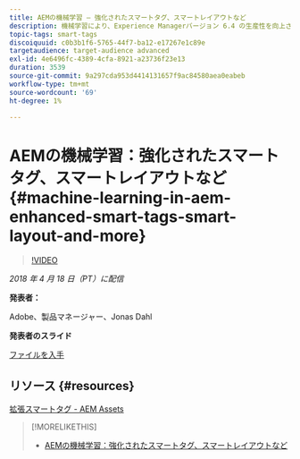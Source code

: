 ```yaml
---
title: AEMの機械学習 – 強化されたスマートタグ、スマートレイアウトなど
description: 機械学習により、Experience Managerバージョン 6.4 の生産性を向上させ、新しいユースケースを活用する方法を説明します。
topic-tags: smart-tags
discoiquuid: c0b3b1f6-5765-44f7-ba12-e17267e1c89e
targetaudience: target-audience advanced
exl-id: 4e6496fc-4389-4cfa-8921-a23736f23e13
duration: 3539
source-git-commit: 9a297cda953d4414131657f9ac84580aea0eabeb
workflow-type: tm+mt
source-wordcount: '69'
ht-degree: 1%

---
```


# AEMの機械学習：強化されたスマートタグ、スマートレイアウトなど{#machine-learning-in-aem-enhanced-smart-tags-smart-layout-and-more}

>[!VIDEO](https://video.tv.adobe.com/v/22255/?quality=9)

*2018 年 4 月 18 日（PT）に配信*

**発表者：**

Adobe、製品マネージャー、Jonas Dahl

**発表者のスライド**

[ファイルを入手](assets/aem+gems+ml+and+ai+in+aem+4+17+18.pdf)

## リソース {#resources}

[ 拡張スマートタグ - AEM Assets](https://helpx.adobe.com/experience-manager/6-4/assets/using/enhanced-smart-tags.html)

<!--
[Get back to the Overview](https://helpx.adobe.com/experience-manager/kt/eseminars/gems/aem-index.html)
-->

>[!MORELIKETHIS]
>
>* [AEMの機械学習：強化されたスマートタグ、スマートレイアウトなど ](aem-machine-learning.md)
